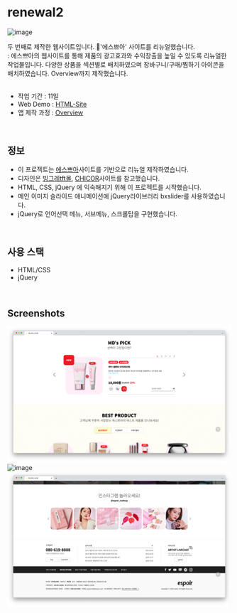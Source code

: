 # renewal2
![image](https://github.com/SeoeunCho/renewal2/blob/main/img/screenshot/espoir01.png?raw=true)<br>

두 번째로 제작한 웹사이트입니다. 💄'에스쁘아' 사이트를 리뉴얼했습니다.<br>
: 에스쁘아의 웹사이트를 통해 제품의 광고효과와 수익창출을 높일 수 있도록 리뉴얼한 작업물입니다. 다양한 상품을 섹션별로 배치하였으며 장바구니/구매/찜하기 아이콘을 배치하였습니다. Overview까지 제작했습니다.<br>
<br>

- 작업 기간 : 11일
- Web Demo : [HTML-Site](https://seoeuncho.github.io/renewal2/)
- 앱 제작 과정 : [Overview](https://seoeuncho.github.io/renewal2_process/)
<br>


## 정보
- 이 프로젝트는 [에스쁘아](https://www.espoir.com/ko/main.do)사이트를 기반으로 리뉴얼 제작하였습니다.
- 디자인은 [빙그레tft몰](https://www.tftmall.co.kr/), [CHICOR](https://chicor.com/main)사이트를 참고했습니다.
- HTML, CSS, jQuery 에 익숙해지기 위해 이 프로젝트를 시작했습니다.
- 메인 이미지 슬라이드 애니메이션에 jQuery라이브러리 bxslider를 사용하였습니다.
- jQuery로 언어선택 메뉴, 서브메뉴, 스크롤탑을 구현했습니다.
<br>


## 사용 스택
- HTML/CSS
- jQuery
<br>


## Screenshots
![image](https://github.com/SeoeunCho/renewal2/blob/main/img/screenshot/espoir02.png?raw=true)
![image](https://github.com/SeoeunCho/renewal2/blob/main/img/screenshot/espoir03.png?raw=true)
![image](https://github.com/SeoeunCho/renewal2/blob/main/img/screenshot/espoir04.png?raw=true)
